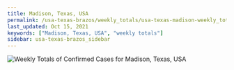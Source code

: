 ```yaml
---
title: Madison, Texas, USA
permalink: /usa-texas-brazos/weekly_totals/usa-texas-madison-weekly_totals.html
last_updated: Oct 15, 2021
keywords: ["Madison, Texas, USA", "weekly totals"]
sidebar: usa-texas-brazos_sidebar
---
```


![Weekly Totals of Confirmed Cases for Madison, Texas, USA](/covid_tracker/images/graphs/usa-texas-madison-weekly_totals_graph.png)
